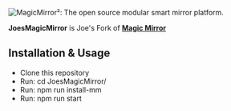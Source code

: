 ![MagicMirror²: The open source modular smart mirror platform. ](.github/header.png)

**JoesMagicMirror** is Joe's Fork of **[Magic Mirror](https://magicmirror.builders/)**

## Installation & Usage

- Clone this repository
- Run: cd JoesMagicMirror/
- Run: npm run install-mm
- Run: npm run start
